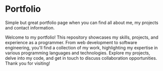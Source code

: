 # Portfolio
Simple but great portfolio page when you can find all about me, my projects and contact information. 

Welcome to my portfolio! This repository showcases my skills, projects, and experience as a programmer. From web development to software engineering, you'll find a collection of my work, highlighting my expertise in various programming languages and technologies. Explore my projects, delve into my code, and get in touch to discuss collaboration opportunities. Thank you for visiting!
